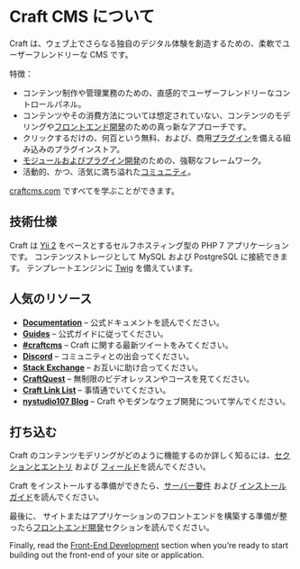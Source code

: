 # Craft CMS について

Craft は、ウェブ上でさらなる独自のデジタル体験を創造するための、柔軟でユーザーフレンドリーな CMS です。

特徴：

- コンテンツ制作や管理業務のための、直感的でユーザーフレンドリーなコントロールパネル。
- コンテンツやその消費方法については想定されていない、コンテンツのモデリングや[フロントエンド開発](dev/README.md)のための真っ新なアプローチです。
- クリックするだけの、何百という無料、および、商用[プラグイン](https://plugins.craftcms.com/)を備える組み込みのプラグインストア。
- [モジュールおよびプラグイン開発](extend/README.md)のための、強靭なフレームワーク。
- 活動的、かつ、活気に満ち溢れた[コミュニティ](https://craftcms.com/community)。

[craftcms.com](https://craftcms.com) ですべてを学ぶことができます。

## 技術仕様

Craft は [Yii 2](https://www.yiiframework.com/) をベースとするセルフホスティング型の PHP 7 アプリケーションです。 コンテンツストレージとして MySQL および PostgreSQL に接続できます。 テンプレートエンジンに [Twig](https://twig.symfony.com) を備えています。

## 人気のリソース

- **[Documentation](https://craftcms.com/docs/3.x/)** – 公式ドキュメントを読んでください。
- **[Guides](https://craftcms.com/guides)** – 公式ガイドに従ってください。
- **[#craftcms](https://twitter.com/hashtag/craftcms)** – Craft に関する最新ツイートをみてください。
- **[Discord](https://craftcms.com/discord)** – コミュニティとの出会ってください。
- **[Stack Exchange](http://craftcms.stackexchange.com/)** – お互いに助け合ってください。
- **[CraftQuest](https://craftquest.io/)** – 無制限のビデオレッスンやコースを見てください。
- **[Craft Link List](http://craftlinklist.com/)** – 事情通でいてください。
- **[nystudio107 Blog](https://nystudio107.com/blog)** – Craft やモダンなウェブ開発について学んでください。

## 打ち込む

Craft のコンテンツモデリングがどのように機能するのか詳しく知るには、[セクションとエントリ](entries.md) および [フィールド](fields.md)を読んでください。

Craft をインストールする準備ができたら、[サーバー要件](requirements.md) および [インストールガイド](installation.md)を読んでください。

最後に、 サイトまたはアプリケーションのフロントエンドを構築する準備が整ったら[フロントエンド開発](dev/README.md)セクションを読んでください。

Finally, read the [Front-End Development](dev/README.md) section when you’re ready to start building out the front-end of your site or application.
